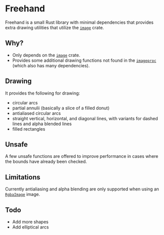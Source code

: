 # Freehand

Freehand is a small Rust library with minimal dependencies that provides extra drawing utilities that utilize the [`image`](https://docs.rs/image/latest/image/) crate.

## Why?

- Only depends on the [`image`](https://docs.rs/image/latest/image/) crate.
- Provides some additional drawing functions not found in the [`imageproc`](https://docs.rs/imageproc/latest/imageproc/) (which also has many dependencies).

## Drawing

It provides the following for drawing:
- circular arcs
- partial annulii (basically a slice of a filled donut)
- antialiased circular arcs
- straight vertical, horizontal, and diagonal lines, with variants for dashed lines and alpha blended lines
- filled rectangles

## Unsafe

A few unsafe functions are offered to improve performance in cases where the bounds have already been checked.

## Limitations

Currently antialiasing and alpha blending are only supported when using an [`RgbaImage`](https://docs.rs/image/latest/image/type.RgbaImage.html) image.

## Todo

- Add more shapes
- Add elliptical arcs



